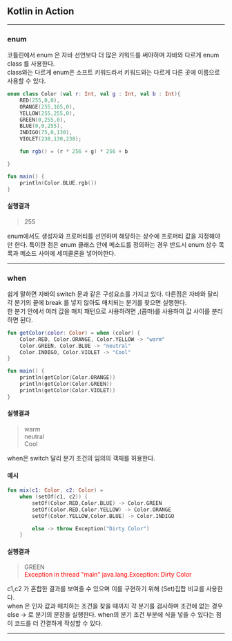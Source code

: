 ## Kotlin in Action

---
### enum

코틀린에서 enum 은 자바 선언보다 더 많은 키워드를 써야하며 자바와 다르게 enum class 를 사용한다. <br>
class와는 다르게 enum은 소프트 키워드라서 키워드와는 다르게 다른 곳에 이름으로 사용할 수 있다.

~~~kotlin
enum class Color (val r: Int, val g : Int, val b : Int){
    RED(255,0,0),
    ORANGE(255,165,0),
    YELLOW(255,255,0),
    GREEN(0,255,0),
    BLUE(0,0,255),
    INDIGO(75,0,130),
    VIOLET(238,130,238);

    fun rgb() = (r * 256 + g) * 256 + b

}

fun main() {
    println(Color.BLUE.rgb())
}
~~~

#### 실행결과

> 255

enum에서도 생성자와 프로퍼티를 선언하며 해당하는 상수에 프로퍼티 값을 지정해야만 한다.
특이한 점은 enum 클래스 안에 메소드를 정의하는 경우 반드시 enum 상수 목록과 메소드 사이에 세미콜론을 넣어야한다.

---
### when

쉽게 말하면 자바의 switch 문과 같은 구성요소를 가지고 있다.
다른점은 자바와 달리 각 분기의 끝에 break 를 넣지 않아도 매치되는 분기를 찾으면 실행한다. <br>
한 분기 안에서 여러 값을 매치 패턴으로 사용하려면 ,(콤마)를 사용하여 값 사이를 분리하면 된다.

~~~kotlin
fun getColor(color: Color) = when (color) {
    Color.RED, Color.ORANGE, Color.YELLOW -> "warm"
    Color.GREEN, Color.BLUE -> "neutral"
    Color.INDIGO, Color.VIOLET -> "Cool"
}

fun main() {
    println(getColor(Color.ORANGE))
    println(getColor(Color.GREEN))
    println(getColor(Color.VIOLET))
}
~~~

#### 실행결과

> warm <br>
neutral <br>
Cool

when은 switch 달리 분기 조건의 임의의 객체를 허용한다. 

#### <div id = "mix"> 예시 </div>

~~~kotlin
fun mix(c1: Color, c2: Color) =
    when (setOf(c1, c2)) {
        setOf(Color.RED,Color.BLUE) -> Color.GREEN
        setOf(Color.RED,Color.YELLOW) -> Color.ORANGE
        setOf(Color.YELLOW,Color.BLUE) -> Color.INDIGO

        else -> throw Exception("Dirty Color")
    }
~~~

#### 실행결과

> GREEN <br>
<span style = "color : RED"> Exception in thread "main" java.lang.Exception: Dirty Color </span>

c1,c2 가 혼합한 결과를 보여줄 수 있으며 이를 구현하기 위해 (Set)집합 비교를 사용한다. <br>
when 은 인자 값과 매치하는 조건을 찾을 때까지 각 분기를 검사하며 조건에 없는 경우 
else -> 로 분기의 문장을 실행한다. 
when의 분기 조건 부분에 식을 넣을 수 있다는 점이 코드를 더 간결하게 작성할 수 있다.

---